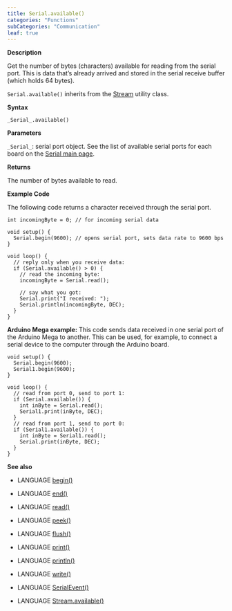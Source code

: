 ```yaml
---
title: Serial.available()
categories: "Functions"
subCategories: "Communication"
leaf: true
---
```


**Description**

Get the number of bytes (characters) available for reading from the
serial port. This is data that’s already arrived and stored in the
serial receive buffer (which holds 64 bytes).

`Serial.available()` inherits from the [Stream](../../stream) utility
class.

**Syntax**

`_Serial_.available()`

**Parameters**

`_Serial_`: serial port object. See the list of available serial ports
for each board on the [Serial main page](../../serial).

**Returns**

The number of bytes available to read.

**Example Code**

The following code returns a character received through the serial port.

    int incomingByte = 0; // for incoming serial data

    void setup() {
      Serial.begin(9600); // opens serial port, sets data rate to 9600 bps
    }

    void loop() {
      // reply only when you receive data:
      if (Serial.available() > 0) {
        // read the incoming byte:
        incomingByte = Serial.read();

        // say what you got:
        Serial.print("I received: ");
        Serial.println(incomingByte, DEC);
      }
    }

**Arduino Mega example:** This code sends data received in one serial
port of the Arduino Mega to another. This can be used, for example, to
connect a serial device to the computer through the Arduino board.

    void setup() {
      Serial.begin(9600);
      Serial1.begin(9600);
    }

    void loop() {
      // read from port 0, send to port 1:
      if (Serial.available()) {
        int inByte = Serial.read();
        Serial1.print(inByte, DEC);
      }
      // read from port 1, send to port 0:
      if (Serial1.available()) {
        int inByte = Serial1.read();
        Serial.print(inByte, DEC);
      }
    }

**See also**

-   LANGUAGE [begin()](../begin)

-   LANGUAGE [end()](../end)

-   LANGUAGE [read()](../read)

-   LANGUAGE [peek()](../peek)

-   LANGUAGE [flush()](../flush)

-   LANGUAGE [print()](../print)

-   LANGUAGE [println()](../println)

-   LANGUAGE [write()](../write)

-   LANGUAGE [SerialEvent()](../serialevent)

-   LANGUAGE [Stream.available()](../../stream/streamavailable)

